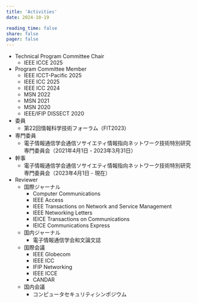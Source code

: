 ```yaml
---
title: 'Activities'
date: 2024-10-19

reading_time: false
share: false
pager: false
---
```

- Technical Program Committee Chair
	- IEEE ICCE 2025
- Program Committee Member
	- IEEE ICCT-Pacific 2025
	- IEEE ICC 2025
	- IEEE ICC 2024
	- MSN 2022
	- MSN 2021
	- MSN 2020
	- IEEE/IFIP DISSECT 2020
- 委員
	- 第22回情報科学技術フォーラム（FIT2023）
- 専門委員
	- 電子情報通信学会通信ソサイエティ情報指向ネットワーク技術特別研究専門委員会（2021年4月1日 - 2023年3月31日）
- 幹事
	- 電子情報通信学会通信ソサイエティ情報指向ネットワーク技術特別研究専門委員会（2023年4月1日 - 現在）
- Reviewer
	- 国際ジャーナル
		- Computer Communications
		- IEEE Access
		- IEEE Transactions on Network and Service Management
		- IEEE Networking Letters
		- IEICE Transactions on Communications
		- IEICE Communications Express
	- 国内ジャーナル
		- 電子情報通信学会和文論文誌
	- 国際会議
		- IEEE Globecom
		- IEEE ICC
		- IFIP Networking
		- IEEE ICCE
		- CANDAR
	- 国内会議
		- コンピュータセキュリティシンポジウム